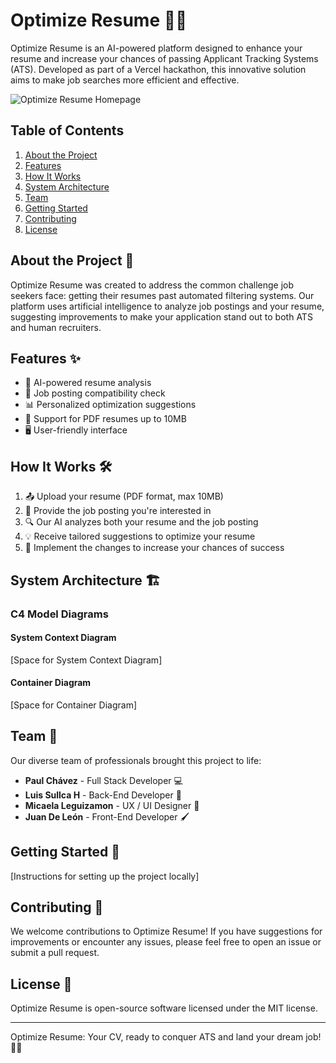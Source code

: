 # Optimize Resume 🚀📄

Optimize Resume is an AI-powered platform designed to enhance your resume and increase your chances of passing Applicant Tracking Systems (ATS). Developed as part of a Vercel hackathon, this innovative solution aims to make job searches more efficient and effective.

![Optimize Resume Homepage](https://github.com/user-attachments/assets/4e029260-ee08-411d-8b2a-861628bcdb33)

## Table of Contents

1. [About the Project](#about-the-project)
2. [Features](#features)
3. [How It Works](#how-it-works)
4. [System Architecture](#system-architecture)
5. [Team](#team)
6. [Getting Started](#getting-started)
7. [Contributing](#contributing)
8. [License](#license)

## About the Project 🌟

Optimize Resume was created to address the common challenge job seekers face: getting their resumes past automated filtering systems. Our platform uses artificial intelligence to analyze job postings and your resume, suggesting improvements to make your application stand out to both ATS and human recruiters.

## Features ✨

- 🤖 AI-powered resume analysis
- 🎯 Job posting compatibility check
- 📊 Personalized optimization suggestions
- 📁 Support for PDF resumes up to 10MB
- 🖥️ User-friendly interface

## How It Works 🛠️

1. 📤 Upload your resume (PDF format, max 10MB)
2. 📝 Provide the job posting you're interested in
3. 🔍 Our AI analyzes both your resume and the job posting
4. 💡 Receive tailored suggestions to optimize your resume
5. 🚀 Implement the changes to increase your chances of success

## System Architecture 🏗️

### C4 Model Diagrams

#### System Context Diagram

[Space for System Context Diagram]

#### Container Diagram

[Space for Container Diagram]

## Team 👥

Our diverse team of professionals brought this project to life:

- **Paul Chávez** - Full Stack Developer 💻
- **Luis Sullca H** - Back-End Developer 🔧
- **Micaela Leguizamon** - UX / UI Designer 🎨
- **Juan De León** - Front-End Developer 🖌️

## Getting Started 🚀

[Instructions for setting up the project locally]

## Contributing 🤝

We welcome contributions to Optimize Resume! If you have suggestions for improvements or encounter any issues, please feel free to open an issue or submit a pull request.

## License 📄

Optimize Resume is open-source software licensed under the MIT license.

---

Optimize Resume: Your CV, ready to conquer ATS and land your dream job! 💼✨
